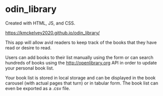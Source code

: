 # odin_library

Created with HTML, JS, and CSS.

https://kmckelvey2020.github.io/odin_library/

This app will allow avid readers to keep track of the books that they have read or desire to read.

Users can add books to their list manually using the form or can search hundreds of books using the http://openlibrary.org API in order to update your personal book list.

Your book list is stored in local storage and can be displayed in the book carousel (with actual pages that turn) or in tabular form. The book list can even be exported as a .csv file.
